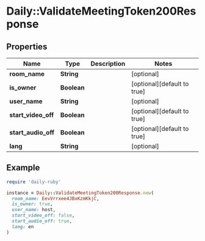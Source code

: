 # Daily::ValidateMeetingToken200Response

## Properties

| Name | Type | Description | Notes |
| ---- | ---- | ----------- | ----- |
| **room_name** | **String** |  | [optional] |
| **is_owner** | **Boolean** |  | [optional][default to true] |
| **user_name** | **String** |  | [optional] |
| **start_video_off** | **Boolean** |  | [optional][default to true] |
| **start_audio_off** | **Boolean** |  | [optional][default to true] |
| **lang** | **String** |  | [optional] |

## Example

```ruby
require 'daily-ruby'

instance = Daily::ValidateMeetingToken200Response.new(
  room_name: EevVrrxee4JBxKzmKkjC,
  is_owner: true,
  user_name: host,
  start_video_off: false,
  start_audio_off: true,
  lang: en
)
```

